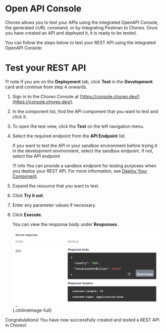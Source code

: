 # Open API Console

Choreo allows you to test your APIs using the integrated OpenAPI Console, the generated cURL command, or by integrating Postman to Choreo. Once you have created an API and deployed it, it is ready to be tested. 

You can follow the steps below to test your REST API using the integrated OpenAPI Console:

# Test your REST API

!!! note
    If you are on the **Deployment** tab, click **Test** in the **Development** card and continue from step 4 onwards. 

1. Sign in to the Choreo Console at [https://console.choreo.dev/](https://console.choreo.dev/).

2. In the component list, find the API component that you want to test and click it. 

3. To open the test view, click the **Test** on the left navigation menu.

4. Select the required endpoint from the **API Endpoint** list.

    If you want to test the API in your sandbox environment before trying it in the development environment, select the sandbox endpoint. If not, select the API endpoint

    !!! info
        You can provide a sandbox endpoint for testing purposes when you deploy your REST API. For more information, see [Deploy Your Component](../deploy/deploy-your-component.md).

5. Expand the resource that you want to test.

6. Click **Try it out**.

7. Enter any parameter values if necessary.

8. Click **Execute**.

    You can view the response body under **Responses**.

    ![Response for the Deployed API](../assets/img/tutorials/rest-api/deployed-api-response.png){.cInlineImage-full}

Congratulations! You have now successfully created and tested a REST API in Choreo!
